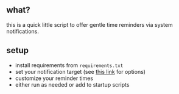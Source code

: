 ## what?

this is a quick little script to offer gentle time reminders via system notifications.

## setup
* install requirements from `requirements.txt`
* set your notification target (see [this link](https://pypi.org/project/apprise/#desktop-notifications) for options)
* customize your reminder times
* either run as needed or add to startup scripts